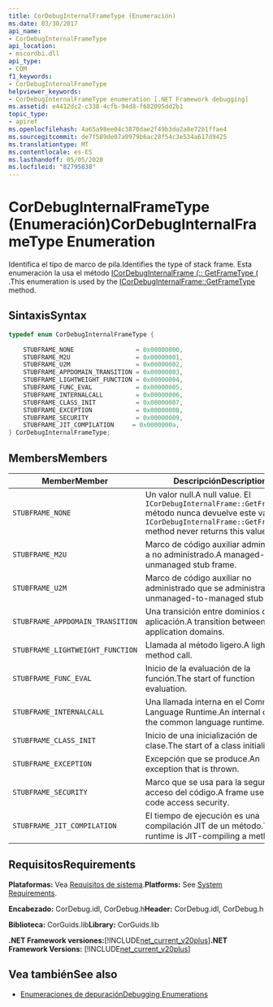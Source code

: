 ```yaml
---
title: CorDebugInternalFrameType (Enumeración)
ms.date: 03/30/2017
api_name:
- CorDebugInternalFrameType
api_location:
- mscordbi.dll
api_type:
- COM
f1_keywords:
- CorDebugInternalFrameType
helpviewer_keywords:
- CorDebugInternalFrameType enumeration [.NET Framework debugging]
ms.assetid: e4412dc2-c338-4cfb-94d8-f682095dd2b1
topic_type:
- apiref
ms.openlocfilehash: 4a65a98ee04c3870dae2f49b3da2a8e72b1ffae4
ms.sourcegitcommit: de7f589de07a9979b6ac28f54c3e534a617d9425
ms.translationtype: MT
ms.contentlocale: es-ES
ms.lasthandoff: 05/05/2020
ms.locfileid: "82795838"
---
```

# <a name="cordebuginternalframetype-enumeration"></a><span data-ttu-id="d69ff-102">CorDebugInternalFrameType (Enumeración)</span><span class="sxs-lookup"><span data-stu-id="d69ff-102">CorDebugInternalFrameType Enumeration</span></span>
<span data-ttu-id="d69ff-103">Identifica el tipo de marco de pila.</span><span class="sxs-lookup"><span data-stu-id="d69ff-103">Identifies the type of stack frame.</span></span> <span data-ttu-id="d69ff-104">Esta enumeración la usa el método [ICorDebugInternalFrame (:: GetFrameType (](icordebuginternalframe-getframetype-method.md) .</span><span class="sxs-lookup"><span data-stu-id="d69ff-104">This enumeration is used by the [ICorDebugInternalFrame::GetFrameType](icordebuginternalframe-getframetype-method.md) method.</span></span>  
  
## <a name="syntax"></a><span data-ttu-id="d69ff-105">Sintaxis</span><span class="sxs-lookup"><span data-stu-id="d69ff-105">Syntax</span></span>  
  
```cpp  
typedef enum CorDebugInternalFrameType {  
  
    STUBFRAME_NONE                 = 0x00000000,  
    STUBFRAME_M2U                  = 0x00000001,  
    STUBFRAME_U2M                  = 0x00000002,  
    STUBFRAME_APPDOMAIN_TRANSITION = 0x00000003,  
    STUBFRAME_LIGHTWEIGHT_FUNCTION = 0x00000004,  
    STUBFRAME_FUNC_EVAL            = 0x00000005,  
    STUBFRAME_INTERNALCALL         = 0x00000006,  
    STUBFRAME_CLASS_INIT           = 0x00000007,  
    STUBFRAME_EXCEPTION            = 0x00000008,  
    STUBFRAME_SECURITY             = 0x00000009,  
    STUBFRAME_JIT_COMPILATION     = 0x0000000a,  
} CorDebugInternalFrameType;  
```  
  
## <a name="members"></a><span data-ttu-id="d69ff-106">Members</span><span class="sxs-lookup"><span data-stu-id="d69ff-106">Members</span></span>  
  
|<span data-ttu-id="d69ff-107">Member</span><span class="sxs-lookup"><span data-stu-id="d69ff-107">Member</span></span>|<span data-ttu-id="d69ff-108">Descripción</span><span class="sxs-lookup"><span data-stu-id="d69ff-108">Description</span></span>|  
|------------|-----------------|  
|`STUBFRAME_NONE`|<span data-ttu-id="d69ff-109">Un valor null.</span><span class="sxs-lookup"><span data-stu-id="d69ff-109">A null value.</span></span> <span data-ttu-id="d69ff-110">El `ICorDebugInternalFrame::GetFrameType` método nunca devuelve este valor.</span><span class="sxs-lookup"><span data-stu-id="d69ff-110">The `ICorDebugInternalFrame::GetFrameType` method never returns this value.</span></span>|  
|`STUBFRAME_M2U`|<span data-ttu-id="d69ff-111">Marco de código auxiliar administrado a no administrado.</span><span class="sxs-lookup"><span data-stu-id="d69ff-111">A managed-to-unmanaged stub frame.</span></span>|  
|`STUBFRAME_U2M`|<span data-ttu-id="d69ff-112">Marco de código auxiliar no administrado que se administra.</span><span class="sxs-lookup"><span data-stu-id="d69ff-112">An unmanaged-to-managed stub frame.</span></span>|  
|`STUBFRAME_APPDOMAIN_TRANSITION`|<span data-ttu-id="d69ff-113">Una transición entre dominios de aplicación.</span><span class="sxs-lookup"><span data-stu-id="d69ff-113">A transition between application domains.</span></span>|  
|`STUBFRAME_LIGHTWEIGHT_FUNCTION`|<span data-ttu-id="d69ff-114">Llamada al método ligero.</span><span class="sxs-lookup"><span data-stu-id="d69ff-114">A lightweight method call.</span></span>|  
|`STUBFRAME_FUNC_EVAL`|<span data-ttu-id="d69ff-115">Inicio de la evaluación de la función.</span><span class="sxs-lookup"><span data-stu-id="d69ff-115">The start of function evaluation.</span></span>|  
|`STUBFRAME_INTERNALCALL`|<span data-ttu-id="d69ff-116">Una llamada interna en el Common Language Runtime.</span><span class="sxs-lookup"><span data-stu-id="d69ff-116">An internal call into the common language runtime.</span></span>|  
|`STUBFRAME_CLASS_INIT`|<span data-ttu-id="d69ff-117">Inicio de una inicialización de clase.</span><span class="sxs-lookup"><span data-stu-id="d69ff-117">The start of a class initialization.</span></span>|  
|`STUBFRAME_EXCEPTION`|<span data-ttu-id="d69ff-118">Excepción que se produce.</span><span class="sxs-lookup"><span data-stu-id="d69ff-118">An exception that is thrown.</span></span>|  
|`STUBFRAME_SECURITY`|<span data-ttu-id="d69ff-119">Marco que se usa para la seguridad de acceso del código.</span><span class="sxs-lookup"><span data-stu-id="d69ff-119">A frame used for code access security.</span></span>|  
|`STUBFRAME_JIT_COMPILATION`|<span data-ttu-id="d69ff-120">El tiempo de ejecución es una compilación JIT de un método.</span><span class="sxs-lookup"><span data-stu-id="d69ff-120">The runtime is JIT-compiling a method.</span></span>|  
  
## <a name="requirements"></a><span data-ttu-id="d69ff-121">Requisitos</span><span class="sxs-lookup"><span data-stu-id="d69ff-121">Requirements</span></span>  
 <span data-ttu-id="d69ff-122">**Plataformas:** Vea [Requisitos de sistema](../../get-started/system-requirements.md).</span><span class="sxs-lookup"><span data-stu-id="d69ff-122">**Platforms:** See [System Requirements](../../get-started/system-requirements.md).</span></span>  
  
 <span data-ttu-id="d69ff-123">**Encabezado:** CorDebug.idl, CorDebug.h</span><span class="sxs-lookup"><span data-stu-id="d69ff-123">**Header:** CorDebug.idl, CorDebug.h</span></span>  
  
 <span data-ttu-id="d69ff-124">**Biblioteca:** CorGuids.lib</span><span class="sxs-lookup"><span data-stu-id="d69ff-124">**Library:** CorGuids.lib</span></span>  
  
 <span data-ttu-id="d69ff-125">**.NET Framework versiones:**[!INCLUDE[net_current_v20plus](../../../../includes/net-current-v20plus-md.md)]</span><span class="sxs-lookup"><span data-stu-id="d69ff-125">**.NET Framework Versions:** [!INCLUDE[net_current_v20plus](../../../../includes/net-current-v20plus-md.md)]</span></span>  
  
## <a name="see-also"></a><span data-ttu-id="d69ff-126">Vea también</span><span class="sxs-lookup"><span data-stu-id="d69ff-126">See also</span></span>

- [<span data-ttu-id="d69ff-127">Enumeraciones de depuración</span><span class="sxs-lookup"><span data-stu-id="d69ff-127">Debugging Enumerations</span></span>](debugging-enumerations.md)
